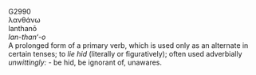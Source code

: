 <body>
  <p>G2990<br>  λανθάνω  <br> lanthanō  <br><i>lan-than‘-o </i><br>A prolonged form of a primary verb, which is used only as an alternate in certain tenses; to <i>lie</i> <i>hid</i> (literally or figuratively); often used adverbially <i>unwittingly:</i> - be hid, be ignorant of, unawares.<br></p>
 </body>